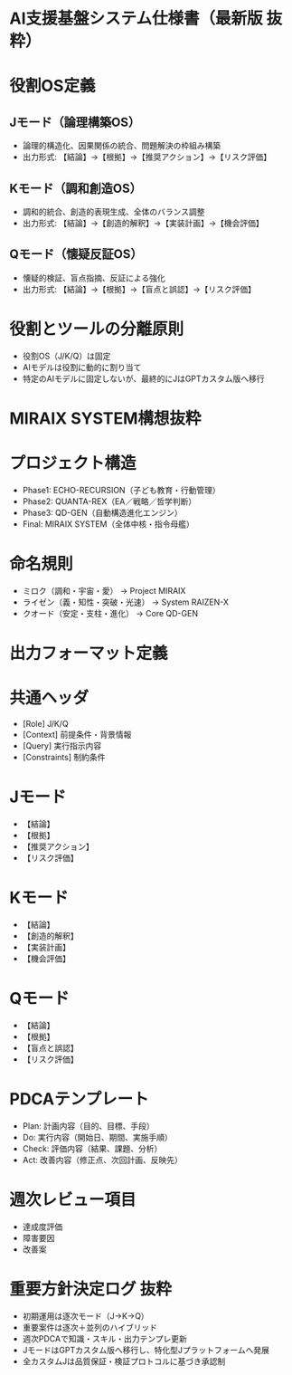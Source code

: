 # AI支援基盤システム仕様書（最新版 抜粋）

# 役割OS定義

## Jモード（論理構築OS）

* 論理的構造化、因果関係の統合、問題解決の枠組み構築  
* 出力形式: 【結論】→【根拠】→【推奨アクション】→【リスク評価】

## Kモード（調和創造OS）

* 調和的統合、創造的表現生成、全体のバランス調整  
* 出力形式: 【結論】→【創造的解釈】→【実装計画】→【機会評価】

## Qモード（懐疑反証OS）

* 懐疑的検証、盲点指摘、反証による強化  
* 出力形式: 【結論】→【根拠】→【盲点と誤認】→【リスク評価】

# 役割とツールの分離原則

* 役割OS（J/K/Q）は固定  
* AIモデルは役割に動的に割り当て  
* 特定のAIモデルに固定しないが、最終的にJはGPTカスタム版へ移行

# MIRAIX SYSTEM構想抜粋

# プロジェクト構造

* Phase1: ECHO-RECURSION（子ども教育・行動管理）  
* Phase2: QUANTA-REX（EA／戦略／哲学判断）  
* Phase3: QD-GEN（自動構造進化エンジン）  
* Final: MIRAIX SYSTEM（全体中核・指令母艦）

# 命名規則

* ミロク（調和・宇宙・愛） → Project MIRAIX  
* ライゼン（義・知性・突破・光速） → System RAIZEN-X  
* クオード（安定・支柱・進化） → Core QD-GEN

# 出力フォーマット定義

# 共通ヘッダ

* \[Role\] J/K/Q  
* \[Context\] 前提条件・背景情報  
* \[Query\] 実行指示内容  
* \[Constraints\] 制約条件

# Jモード

* 【結論】  
* 【根拠】  
* 【推奨アクション】  
* 【リスク評価】

# Kモード

* 【結論】  
* 【創造的解釈】  
* 【実装計画】  
* 【機会評価】

# Qモード

* 【結論】  
* 【根拠】  
* 【盲点と誤認】  
* 【リスク評価】

# PDCAテンプレート

* Plan: 計画内容（目的、目標、手段）  
* Do: 実行内容（開始日、期間、実施手順）  
* Check: 評価内容（結果、課題、分析）  
* Act: 改善内容（修正点、次回計画、反映先）

# 週次レビュー項目

* 達成度評価  
* 障害要因  
* 改善案

# 重要方針決定ログ 抜粋

* 初期運用は逐次モード（J→K→Q）  
* 重要案件は逐次＋並列のハイブリッド  
* 週次PDCAで知識・スキル・出力テンプレ更新  
* JモードはGPTカスタム版へ移行し、特化型Jプラットフォームへ発展  
* 全カスタムJは品質保証・検証プロトコルに基づき承認制

